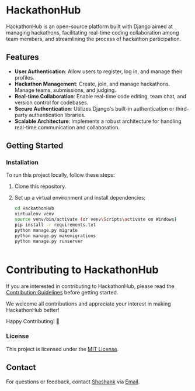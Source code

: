 # HackathonHub

HackathonHub is an open-source platform built with Django aimed at managing hackathons, facilitating real-time coding collaboration among team members, and streamlining the process of hackathon participation.

## Features

- **User Authentication**: Allow users to register, log in, and manage their profiles.
- **Hackathon Management**: Create, join, and manage hackathons. Manage teams, submissions, and judging.
- **Real-time Collaboration**: Enable real-time code editing, team chat, and version control for codebases.
- **Secure Authentication**: Utilizes Django's built-in authentication or third-party authentication libraries.
- **Scalable Architecture**: Implements a robust architecture for handling real-time communication and collaboration.

## Getting Started

### Installation

To run this project locally, follow these steps:

1. Clone this repository.
2. Set up a virtual environment and install dependencies:

   ```bash
   cd HackathonHub
   virtualenv venv
   source venv/bin/activate (or venv\Scripts\activate on Windows)
   pip install -r requirements.txt
   python manage.py migrate
   python manage.py makemigrations
   python manage.py runserver 



# Contributing to HackathonHub

If you are interested in contributing to HackathonHub, please read the [Contribution Guidelines](https://github.com/shashaaankkkkk/CodeFlix/blob/main/CONTRIBUTING.md) before getting started.

We welcome all contributions and appreciate your interest in making HackathonHub better!

Happy Contributing! 🚀


### License

This project is licensed under the [MIT License](LICENSE).



## Contact

For questions or feedback, contact [Shashank](https://github.com/shashaaankkkkk) via [Email](shashankshekhar8534@gmail.com).


